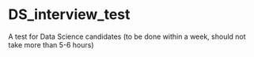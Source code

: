 # DS_interview_test
A test for Data Science candidates (to be done within a week, should not take more than 5-6 hours)
